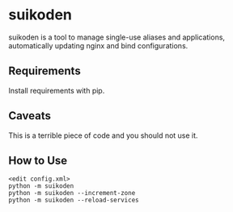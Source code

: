suikoden
========

suikoden is a tool to manage single-use aliases and applications, automatically updating nginx and bind configurations.

Requirements
----
Install requirements with pip.

Caveats
----
This is a terrible piece of code and you should not use it.
   
How to Use
----------

    <edit config.xml>
    python -m suikoden
    python -m suikoden --increment-zone
    python -m suikoden --reload-services

